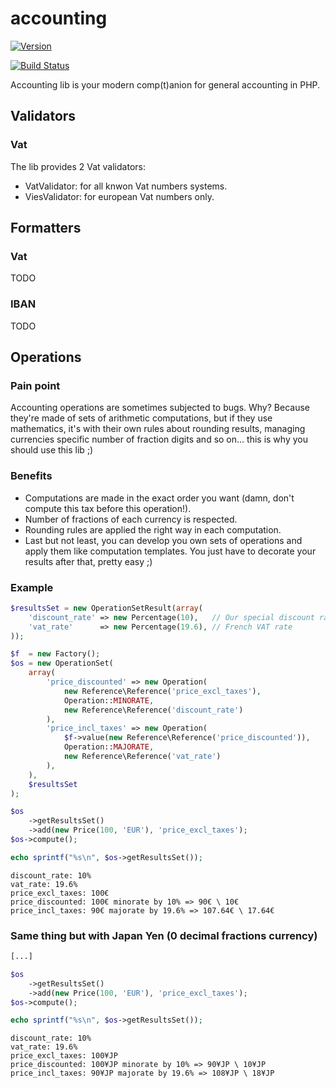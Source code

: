 # accounting
[![Version](https://poser.pugx.org/rezzza/accounting/version.png)](https://packagist.org/packages/rezzza/accounting)

[![Build Status](https://travis-ci.org/rezzza/accounting.png?branch=master)](https://travis-ci.org/rezzza/accounting)

Accounting lib is your modern comp(t)anion for general accounting in PHP.

## Validators

### Vat

The lib provides 2 Vat validators:
- VatValidator: for all knwon Vat numbers systems.
- ViesValidator: for european Vat numbers only.


## Formatters

### Vat

TODO

### IBAN

TODO

## Operations

### Pain point

Accounting operations are sometimes subjected to bugs.
Why? Because they're made of sets of arithmetic computations, but if they use mathematics,
it's with their own rules about rounding results, managing currencies specific number of fraction digits and so on... this is why you should use this lib ;)

### Benefits

- Computations are made in the exact order you want (damn, don't compute this tax before this operation!).
- Number of fractions of each currency is respected.
- Rounding rules are applied the right way in each computation.
- Last but not least, you can develop you own sets of operations and apply them like computation templates. You just have to decorate your results after that, pretty easy ;)

### Example

```php
$resultsSet = new OperationSetResult(array(
    'discount_rate' => new Percentage(10),   // Our special discount rate for that lucky guy
    'vat_rate'      => new Percentage(19.6), // French VAT rate
));

$f  = new Factory();
$os = new OperationSet(
    array(
        'price_discounted' => new Operation(
            new Reference\Reference('price_excl_taxes'),
            Operation::MINORATE,
            new Reference\Reference('discount_rate')
        ),
        'price_incl_taxes' => new Operation(
            $f->value(new Reference\Reference('price_discounted')),
            Operation::MAJORATE,
            new Reference\Reference('vat_rate')
        ),
    ),
    $resultsSet
);

$os
    ->getResultsSet()
    ->add(new Price(100, 'EUR'), 'price_excl_taxes');
$os->compute();

echo sprintf("%s\n", $os->getResultsSet());
```

```
discount_rate: 10%
vat_rate: 19.6%
price_excl_taxes: 100€
price_discounted: 100€ minorate by 10% => 90€ \ 10€
price_incl_taxes: 90€ majorate by 19.6% => 107.64€ \ 17.64€
```

### Same thing but with Japan Yen (0 decimal fractions currency)

```php
[...]

$os
    ->getResultsSet()
    ->add(new Price(100, 'EUR'), 'price_excl_taxes');
$os->compute();

echo sprintf("%s\n", $os->getResultsSet());
```

```
discount_rate: 10%
vat_rate: 19.6%
price_excl_taxes: 100¥JP
price_discounted: 100¥JP minorate by 10% => 90¥JP \ 10¥JP
price_incl_taxes: 90¥JP majorate by 19.6% => 108¥JP \ 18¥JP
```
